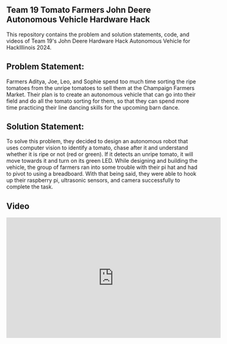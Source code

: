 ## Team 19 Tomato Farmers John Deere Autonomous Vehicle Hardware Hack 



This repository contains the problem and solution statements, code, and videos of Team 19's John Deere Hardware Hack Autonomous Vehicle for HackIllinois 2024.


## Problem Statement: 
Farmers Aditya, Joe, Leo, and Sophie spend too much time sorting the ripe tomatoes from the unripe tomatoes to sell them at the Champaign Farmers Market. Their plan is to create an autonomous vehicle that can go into their field and do all the tomato sorting for them, so that they can spend more time practicing their line dancing skills for the upcoming barn dance. 

## Solution Statement: 
To solve this problem,  they decided to design an autonomous robot that uses computer vision to identify a tomato, chase after it and understand whether it is ripe or not (red or green). If it detects an unripe tomato, it will move towards it and turn on its green LED. While designing and building the vehicle, the group of farmers ran into some trouble with their pi hat and had to pivot to using a breadboard. With that being said, they were able to hook up their raspberry pi, ultrasonic sensors, and camera successfully to complete the task. 

## Video

<iframe width="560" height="315" src="https://www.youtube.com/embed/suY-BOBqVvA?si=cnk6tg9GHu40eOjN" title="YouTube video player" frameborder="0" allow="accelerometer; autoplay; clipboard-write; encrypted-media; gyroscope; picture-in-picture; web-share" allowfullscreen></iframe>
